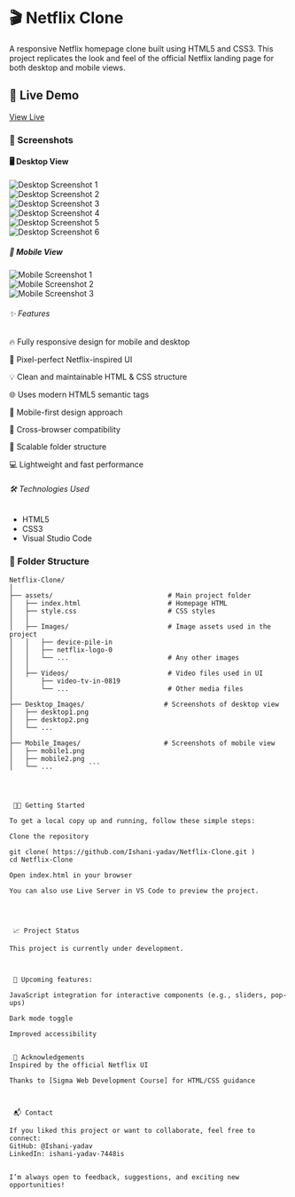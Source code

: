 # 🎬 Netflix Clone

A responsive Netflix homepage clone built using HTML5 and CSS3. This project replicates the look and feel of the official Netflix landing page for both desktop and mobile views.


## 🚀 Live Demo

[View Live](https://github.com/Ishani-yadav/Netflix-Clone.git)



### 📸 Screenshots

#### 🖥️ Desktop View

![Desktop Screenshot 1](Desktop_Images/desktop1.png)  
![Desktop Screenshot 2](Desktop_Images/desktop2.png)  
![Desktop Screenshot 3](Desktop_Images/desktop3.png)  
![Desktop Screenshot 4](Desktop_Images/desktop4.png)  
![Desktop Screenshot 5](Desktop_Images/desktop5.png)  
![Desktop Screenshot 6](Desktop_Images/desktop6.png)  




##### 📱 Mobile View

![Mobile Screenshot 1](Mobile_Images/mobile1.png)  
![Mobile Screenshot 2](Mobile_Images/mobile2.png)  
![Mobile Screenshot 3](Mobile_Images/mobile3.png)


###### ✨ Features


🔥 Fully responsive design for mobile and desktop

🎨 Pixel-perfect Netflix-inspired UI

💡 Clean and maintainable HTML & CSS structure

🌐 Uses modern HTML5 semantic tags

📱 Mobile-first design approach

🎯 Cross-browser compatibility

🧩 Scalable folder structure

💻 Lightweight and fast performance



###### 🛠️ Technologies Used

- HTML5
- CSS3
- Visual Studio Code

### 📁 Folder Structure

```
Netflix-Clone/
│
├── assets/                             # Main project folder
│   ├── index.html                      # Homepage HTML
│   ├── style.css                       # CSS styles
│   │
│   ├── Images/                         # Image assets used in the project
│   │   ├── device-pile-in
│   │   ├── netflix-logo-0
│   │   └── ...                         # Any other images
│   │
│   ├── Videos/                         # Video files used in UI
│       ├── video-tv-in-0819
│       └── ...                         # Other media files
│
├── Desktop_Images/                    # Screenshots of desktop view
│   ├── desktop1.png
│   ├── desktop2.png
│   └── ...
│
├── Mobile_Images/                     # Screenshots of mobile view
│   ├── mobile1.png
│   ├── mobile2.png
│   └── ...         ```




 🧑‍💻 Getting Started

To get a local copy up and running, follow these simple steps:

Clone the repository

git clone( https://github.com/Ishani-yadav/Netflix-Clone.git )
cd Netflix-Clone

Open index.html in your browser

You can also use Live Server in VS Code to preview the project.




 📈 Project Status

This project is currently under development.



 📌 Upcoming features:

JavaScript integration for interactive components (e.g., sliders, pop-ups)

Dark mode toggle

Improved accessibility


 🙏 Acknowledgements
Inspired by the official Netflix UI

Thanks to [Sigma Web Development Course] for HTML/CSS guidance



 📬 Contact

If you liked this project or want to collaborate, feel free to connect:
GitHub: @Ishani-yadav
LinkedIn: ishani-yadav-7448is


I’m always open to feedback, suggestions, and exciting new opportunities!



